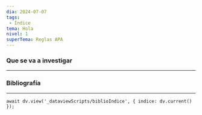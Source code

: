 ```yaml
---
dia: 2024-07-07
tags: 
 - Índice
tema: Hola
nivel: 1
superTema: Reglas APA
---
```

### Que se va a investigar
---




### Bibliografía
---
```dataviewjs
await dv.view('_dataviewScripts/biblioIndice', { indice: dv.current() });
```
